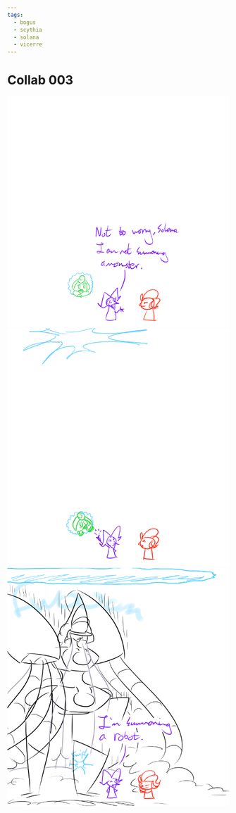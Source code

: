 ```yaml
---
tags:
  - bogus
  - scythia
  - solana
  - vicerre
---
```


# Collab 003

<img src="assets/2025-03-26_panel-003.png">

<img src="assets/2025-03-26_panel-004.png">

<img src="assets/2025-03-26_panel-005.png">
